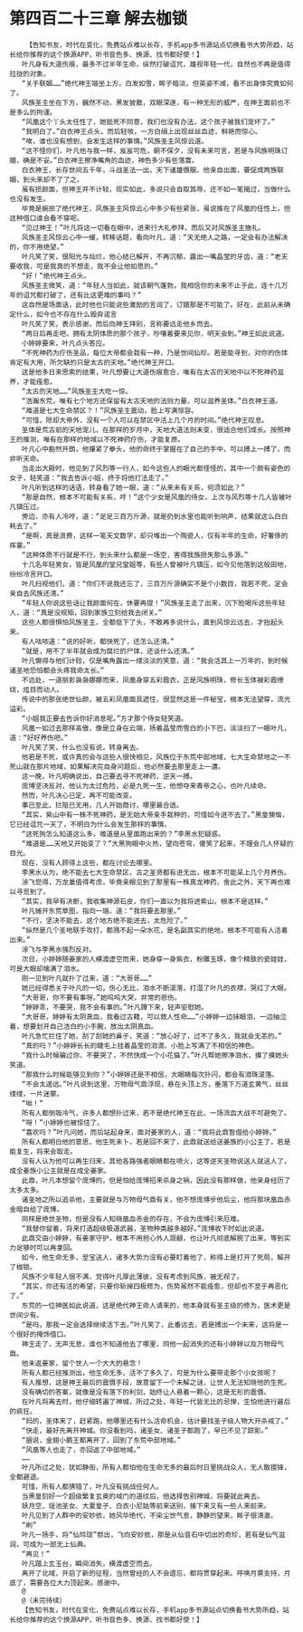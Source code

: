 # 第四百二十三章 解去枷锁
        【告知书友，时代在变化，免费站点难以长存，手机app多书源站点切换看书大势所趋，站长给你推荐的这个换源APP，听书音色多、换源、找书都好使！】
       叶凡身有大道伤痕，最多不过半年生命，纵然打破诅咒，雄视年轻一代，自然也不再是值得拉拢的对象。
       “关于联姻……”绝代神王端坐上方，白发如雪，眸子暗淡，但英姿不减，看不出身体究竟如何了。
       风族圣主坐在下方，巍然不动，黑发披散，双眼深邃，有一种无形的威严，在神王面前也不是多么的拘谨。
       “风凰这个丫头太任性了，她抵死不同意，我们也没有办法，这个孩子被我们宠坏了。”
       “我明白了。”白衣神王点头，而后轻咳，一方白绢上出现丝丝血迹，鲜艳而惊心。
       “唉，谁也没有想到，会发生这样的事情。”风族圣主风惊云道。
       “这不怪你们，叶凡他与我一样，岌岌可危，朝不保夕，没有未来可言，若是与风族明珠订婚，确是不妥。”白衣神王擦净嘴角的血迹，神色多少有些落寞。
       白衣神王，长存世间五千年，斗战圣法一出，天下诸雄慑服。他亲自出面，要促成两族联姻，到头来却不了了之。
       虽有损颜面，但神王并不计较，现实如此，多说只会自取其辱，还不如一笔揭过，当做什么也没有发生。
       毕竟是婉拒了绝代神王，风族圣主风惊云心中多少有些紧张，虽说推在了风凰的任性上，但这种借口谁会看不穿呢。
       “见过神王！”叶凡将这一切看在眼中，进来行大礼参拜，而后又对风族圣主施礼。
       风族圣主风惊云心中一缓，转移话题，看向叶凡，道：“天无绝人之路，一定会有办法解决的，你不用绝望。”
       叶凡笑了笑，很阳光与灿烂，他心结已解开，不再沉郁，露出一嘴晶莹的牙齿，道：“老天要收我，可是我真的不想走，我不会让他如愿的。”
       “好！”绝代神王点头。
       风族圣主微笑，道：“年轻人当如此，就该朝气蓬勃，我相信你的未来不止于此，连十几万年的诅咒都打破了，还有比这更难的事吗？”
       这自然是场面话，此时他也只能说些激励的言词了，订婚那是不可能了。好在，此前从未确定什么，如今也不存在什么毁弃诺言
       叶凡笑了笑，表示感谢，而后向神王拜别，言称要远走他乡而去。
       “两日后再走吧，拥有太阴体质的那个孩子，吵嚷着要来见你，明天会到。”神王如此说道。
       小婷婷要来，叶凡点头答应。
       “不死神药为疗伤圣品，每位大帝都会栽有一种，乃是世间仙珍。若是能寻到，对你的伤体肯定有大用，所欠缺的只是太古的天地。”绝代神王开口。
       这是他多日来思索的结果，叶凡想要让大道伤痕愈合，唯有在太古的天地中以不死神药滋养，才能痊愈。
       “太古的天地……”风族圣主大吃一惊。
       “浩瀚东荒，唯有七个地方还保留有太古天地的法则力量，可以滋养圣体。”白衣神王道。
       “难道是七大生命禁区？！”风族圣主震动，脸上写满惊容。
       “可惜，除却大帝外，没有一个人可以在禁区中活上几个月的时间。”绝代神王叹息。
       圣体是荒古前的天地宠儿，在那样的岁月中，天地大道法则未变，很适合他们成长。按照神王的推测，唯有在那样的地域以不死神药疗伤，才能复原。
       叶凡心中豁然开朗，他攥紧了拳头，他的命终于掌握在了自己的手中，可以搏上一搏了，而非听天命。
       当走出大殿时，他见到了风烈等一行人，如今这些人的眼光都怪怪的，其中一个颇有姿色的女子，轻笑道：“我去告诉小姐，终于将他打法走了。”
       叶凡听到这样的话语，转身看了她一眼，道：“从来未有关系，何须如此？”
       “那是自然，根本不可能有关系，哼！”这个少女是风凰的侍女，上次与风烈等十几人皆被叶凡镇压过。
       旁边，亦有人冷哼，道：“足足三百万斤源，就是扔到水里也能听到响声，结果就这么白白耗去了。”
       “是啊，真是浪费，这样一笔天文数字，却只堆出一个陶瓷人，仅有半年的生命，好奢侈的挥霍。”
       “这种体质不行就是不行，到头来什么都是一场空，害得我族损失那么多源。”
       十几名年轻男女，皆是风凰的堂兄堂姐等，有些人曾被叶凡镇压，如今见他落到这般田地，纷纷冷言开口。
       叶凡扫视他们，道：“你们不说我还忘了，三百万斤源确实不是个小数目，我若不死，定会亲自去风族还清。”
       “年轻人你说这些话让我颜面何在，休要再提！”风族圣主走了出来，沉下脸喝斥这些年轻人，道：“真是没规矩，回到家族立刻给我去闭关。”
       这些人都很惧怕风族圣主，全都低下了头，不敢再多说什么，直到风惊云远去，才抬起头来。
       有人咕哝道：“说的好听，都快死了，还怎么还清。”
       “就是，用不了半年就会成为腐烂的尸体，还谈什么还清。”
       叶凡懒得与他们计较，仅是嘴角露出一缕淡淡的笑意，道：“我会活其上一万年的，到时候诸圣地恐怕都会头疼我命太长。”
       不远处，一道丽影袅袅娜娜而来，凤凰身穿五彩霞衣，正是风族明珠，修长玉体被彩霞缭绕，炫目而动人。
       传说中的那张绝世仙颜，被五彩凤凰面具遮住，很显然这是一件秘宝，根本无法望穿，流光溢彩。
       “小姐我正要去告诉你好消息呢。”方才那个侍女轻笑道。
       风凰一如过去那样高傲，像是立身在云端，扬着晶莹而雪白的小下巴，淡淡扫了一眼叶凡，道：“好好养伤吧。”
       叶凡笑了笑，什么也没有说，转身离去。
       他若是不死，或许真的会与这些人很快相见，风族位于东荒中部地域，七大生命禁地之一不死山就在那片地域，如果解决完自身问题后，他必然要去那里走上一遭。
       这一晚，叶凡明确说出，自己要去寻不死神药，逆天一搏。
       庞博坚决反对，他认为太过危险，必是九死一生，他想夺来青帝之心，也叶凡续命。
       然而，叶凡决心已定，再不可能改变。
       事已至此，拦阻已无用，几人开始商讨，哪里最合适。
       “其实，紫山中有一株不死神药，是无始大帝亲手栽种的，可惜如今进不去了。”黑皇懊恼，它已经诅咒一天了，不明白为什么会发生那样的事情。
       “这死狗怎么知道这么多，难道是从里面跑出来的？”李黑水犯疑惑。
       “难道是……天地又开始变了？”大黑狗眼中火热，望向苍穹，傻笑了起来，不理会几人怀疑的目光。
       现在，没有人顾得上这些，都在讨论去哪里。
       李黑水认为，绝不能去七大生命禁区，古之圣贤都有进无出，根本不可能呆上几个月养伤。
       涂飞觉得，万龙巢值得考虑，毕竟亲眼见到了那里有一株真龙神药，舍此之外，天下再也难以寻觅到了。
       “其实，我早有决断，我收集神源石皮，你们一直以为我将进紫山，根本不是这样。”
       叶凡摊开东荒草图，指向一端，道：“我将要去那里。”
       “不行，坚决不能去，这个地方绝不能进去，太危险了。”
       “纵然是几个圣地联手攻打，都溅不起一朵水花，是名副其实的绝地，根本不可能有人活着出来。”
       涂飞与李黑水强烈反对。
       次日，小婷婷随姜家的人横渡虚空而来，她身穿一身紫衣，粉雕玉琢，像个精致的瓷娃娃，可是大眼却噙满了泪水。
       刚一见到叶凡就扑了过来，道：“大哥哥……”
       她已经得悉关于叶凡的一切，伤心无比，泪水不断滚落，打湿了叶凡的衣襟，哭红了大眼。
       “大哥哥，你不要有事呀。”她呜呜大哭，非常的悲伤。
       “婷婷乖，不要哭，我不会有事的。”叶凡蹲下来，轻声安慰她。
       “大哥哥，婷婷有太阴真血，我看过古籍，可以救人性命……”小婷婷一边抹眼泪，一边抽泣着，想要划开自己洁白的小手腕，放出太阴真血。
       叶凡急忙拦住了她，刮了刮她的鼻子，笑道：“放心好了，过不了多久，我就会无恙的。”
       “真的吗？”小婷婷长长的睫毛上挂着晶莹的泪滴，小脸上写满了不相信的神色。
       “我什么时候骗过你，不要哭了，不然快成一个小花猫了。”叶凡帮她擦净泪水，摸了摸她头笑道。
       “那我什么时候能够见到你？”小婷婷还是不相信，大眼睛每次扑闪，都会有泪珠滚落。
       “不会太遥远。”叶凡说到这里，万物母气鼎浮现，悬在头顶上方，垂落下万道玄黄气，丝丝缕缕，一片迷蒙。
       “咝！”
       所有人都倒吸冷气，许多人都想扑过来，若不是绝代神王在此，一场流血大战不可避免了。
       “呀！”小婷婷也被惊住了。
       “喜欢吗？”叶凡问她，而后站起身来，面对姜家的人，道：“我将此鼎暂借给小婷婷。”
       所有人都明白他的意思，他生死未卜，若是回不来了，此鼎就送给送姜族的小公主了，若是能复生，将来会取走。
       没有人认为他可以再生归来，其他各路强者眼睛都在喷火，这等逆天圣物说送人就送人了，成全姜族小公主就是在成全姜家。
       此鼎，叶凡本想留个庞博的，但是怕给庞博招来杀身之祸，因此没有那样做，他亲身经历了太多太多。
       诸圣地之所以追杀他，主要就是与万物母气鼎有关，他不想庞博步他后尘，他将那块凰血赤金暗自给了庞博。
       同样是绝世圣物，但是没有人知晓凰血赤金的存在，不会为庞博引来厄难。
       “我替你留着，将来打造超级极道武器，圣物种类越多越好。”庞博收下时如此说道。
       此鼎交由小婷婷，有姜家守护，根本不用担心外人觊觎，也让叶凡彻底解脱了出来，等到实力足够时可以再拿回。
       如今，他生命无多，至宝送人，诸多大势力没有必要盯着他了，称得上是打开了死局，解开了枷锁。
       风族不少年轻人很不满，觉得叶凡厚此薄彼，没有考虑到风族，被无视了。
       “其实，你还有活的希望，只要你斩掉四极修为，伤势虽然不能痊愈，但却也不至于再恶化了。”
       东荒的一位神医如此说道，这是绝代神王命人请来的，他本身就有圣主级的修为，医术更是世间少有。
       “是吗，那我一定会选择继续活下去。”叶凡笑了，此番远去，若是搏出一个未来，这将是一个很好的掩饰借口。
       神王走了，无声无息，谁也不知道他去了哪里，同他一起消失的还有小婷婷以及万物母气鼎。
       他未返姜家，留个世人一个大大的悬念！
       所有人都已经推测出，他生命无多，活不了多久了，可是为什么要带走那个小女孩呢？
       有人推想，这是神王最后的震慑手段，故意留下一个未解之谜，让世人无法知晓他的生死。
       没有确切的答案，就像是没有落下的利剑，始终让人悬着一颗心，这是无形的震慑。
       在叶凡将离去时，他仔细转遍了神城，所过之处，年轻一代皆无比的忌惮，生怕他进行最后的疯狂。
       “妈的，圣体来了，赶紧跑，他哪里还有什么活命机会，估计要找圣子级人物大开杀戒了。”
       “快走，最好先离开神城。你没看到吗，诸圣女、诸圣子都跑了，早已不见了踪影。”
       “据说，金翅小鹏王都离开了，回到了东荒中部地域。”
       “风凰等人也走了，亦回返了中部地域。”
       ……
       叶凡所过之处，犹如静街，所有人都怕他在生命无多的最后时日里挑战众人，无人敢撄锋，全都避退。
       可惜，所有人都猜错了，叶凡没有挑战任何人。
       当黑皇刻好一个超级繁复玄奥的域门的道纹后，他选择告别神城，将要就此离去。
       妖月空、瑶池圣女、大夏皇子、白衣小尼姑等前来送别，接下来又有一些人来前来。
       叶凡见到了人群中的安妙依，她风华绝代，不染尘世气息，静静的望来，眸子很清澈。
       “刷”
       叶凡一扬手，将“仙玲珑”祭出，飞向安妙依，那是从仙音石中切出的奇珍，若有是仙气滋润，可成为一部无上仙典。
       “再见！”
       叶凡踏上玄玉台，瞬间消失，横渡虚空而去。
       离开了北域，开启了新的征程，当然曾经的人不会遗忘，都将贯穿起来。呼唤月票支持，月底了，需要各位大力顶起来。感谢中。
       @
       @（未完待续）
       【告知书友，时代在变化，免费站点难以长存，手机app多书源站点切换看书大势所趋，站长给你推荐的这个换源APP，听书音色多、换源、找书都好使！】